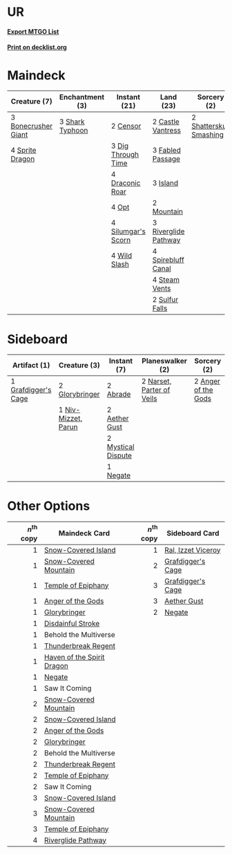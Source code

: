 # UR

#### [Export MTGO List](../collection/UR/UR.txt)
#### [Print on decklist.org](http://decklist.org/?deckmain=3%09Bonecrusher%20Giant%0A2%09Castle%20Vantress%0A2%09Censor%0A3%09Dig%20Through%20Time%0A4%09Draconic%20Roar%0A3%09Fabled%20Passage%0A4%09Goldspan%20Dragon%0A3%09Island%0A2%09Mountain%0A4%09Opt%0A3%09Riverglide%20Pathway%0A3%09Shark%20Typhoon%0A2%09Shatterskull%20Smashing%0A4%09Silumgar's%20Scorn%0A4%09Spirebluff%20Canal%0A4%09Sprite%20Dragon%0A4%09Steam%20Vents%0A2%09Sulfur%20Falls%0A4%09Wild%20Slash&deckside=2%09Abrade%0A2%09Aether%20Gust%0A2%09Anger%20of%20the%20Gods%0A2%09Glorybringer%0A1%09Grafdigger's%20Cage%0A2%09Mystical%20Dispute%0A2%09Narset,%20Parter%20of%20Veils%0A1%09Negate%0A1%09Niv-Mizzet,%20Parun)
# Maindeck

|                                         Creature (7)                                         |                                     Enchantment (3)                                      |                                        Instant (21)                                         |                                           Land (23)                                           |                                           Sorcery (2)                                            |   Unknown (4)   |
|----------------------------------------------------------------------------------------------|------------------------------------------------------------------------------------------|---------------------------------------------------------------------------------------------|-----------------------------------------------------------------------------------------------|--------------------------------------------------------------------------------------------------|-----------------|
|3 [Bonecrusher Giant](http://gatherer.wizards.com/Pages/Card/Details.aspx?multiverseid=473077)|3 [Shark Typhoon](http://gatherer.wizards.com/Pages/Card/Details.aspx?multiverseid=479587)|2 [Censor](http://gatherer.wizards.com/Pages/Card/Details.aspx?multiverseid=426748)          |2 [Castle Vantress](http://gatherer.wizards.com/Pages/Card/Details.aspx?multiverseid=473204)   |2 [Shatterskull Smashing](http://gatherer.wizards.com/Pages/Card/Details.aspx?multiverseid=491802)|4 Goldspan Dragon|
|4 [Sprite Dragon](http://gatherer.wizards.com/Pages/Card/Details.aspx?multiverseid=479731)    |                                                                                          |3 [Dig Through Time](http://gatherer.wizards.com/Pages/Card/Details.aspx?multiverseid=386518)|3 [Fabled Passage](http://gatherer.wizards.com/Pages/Card/Details.aspx?multiverseid=473206)    |                                                                                                  |                 |
|                                                                                              |                                                                                          |4 [Draconic Roar](http://gatherer.wizards.com/Pages/Card/Details.aspx?multiverseid=394539)   |3 [Island](http://gatherer.wizards.com/Pages/Card/Details.aspx?multiverseid=439857)            |                                                                                                  |                 |
|                                                                                              |                                                                                          |4 [Opt](http://gatherer.wizards.com/Pages/Card/Details.aspx?multiverseid=442948)             |2 [Mountain](http://gatherer.wizards.com/Pages/Card/Details.aspx?multiverseid=439859)          |                                                                                                  |                 |
|                                                                                              |                                                                                          |4 [Silumgar's Scorn](http://gatherer.wizards.com/Pages/Card/Details.aspx?multiverseid=394706)|3 [Riverglide Pathway](http://gatherer.wizards.com/Pages/Card/Details.aspx?multiverseid=491920)|                                                                                                  |                 |
|                                                                                              |                                                                                          |4 [Wild Slash](http://gatherer.wizards.com/Pages/Card/Details.aspx?multiverseid=391959)      |4 [Spirebluff Canal](http://gatherer.wizards.com/Pages/Card/Details.aspx?multiverseid=417822)  |                                                                                                  |                 |
|                                                                                              |                                                                                          |                                                                                             |4 [Steam Vents](http://gatherer.wizards.com/Pages/Card/Details.aspx?multiverseid=405109)       |                                                                                                  |                 |
|                                                                                              |                                                                                          |                                                                                             |2 [Sulfur Falls](http://gatherer.wizards.com/Pages/Card/Details.aspx?multiverseid=443135)      |                                                                                                  |                 |


# Sideboard

|                                         Artifact (1)                                         |                                         Creature (3)                                         |                                         Instant (7)                                         |                                          Planeswalker (2)                                          |                                         Sorcery (2)                                          |
|----------------------------------------------------------------------------------------------|----------------------------------------------------------------------------------------------|---------------------------------------------------------------------------------------------|----------------------------------------------------------------------------------------------------|----------------------------------------------------------------------------------------------|
|1 [Grafdigger's Cage](http://gatherer.wizards.com/Pages/Card/Details.aspx?multiverseid=278452)|2 [Glorybringer](http://gatherer.wizards.com/Pages/Card/Details.aspx?multiverseid=426836)     |2 [Abrade](http://gatherer.wizards.com/Pages/Card/Details.aspx?multiverseid=430772)          |2 [Narset, Parter of Veils](http://gatherer.wizards.com/Pages/Card/Details.aspx?multiverseid=460988)|2 [Anger of the Gods](http://gatherer.wizards.com/Pages/Card/Details.aspx?multiverseid=438682)|
|                                                                                              |1 [Niv-Mizzet, Parun](http://gatherer.wizards.com/Pages/Card/Details.aspx?multiverseid=452942)|2 [Aether Gust](http://gatherer.wizards.com/Pages/Card/Details.aspx?multiverseid=466796)     |                                                                                                    |                                                                                              |
|                                                                                              |                                                                                              |2 [Mystical Dispute](http://gatherer.wizards.com/Pages/Card/Details.aspx?multiverseid=473020)|                                                                                                    |                                                                                              |
|                                                                                              |                                                                                              |1 [Negate](http://gatherer.wizards.com/Pages/Card/Details.aspx?multiverseid=423707)          |                                                                                                    |                                                                                              |


# Other Options

|*n*<sup>th</sup> copy|                                            Maindeck Card                                            |*n*<sup>th</sup> copy|                                       Sideboard Card                                        |
|--------------------:|-----------------------------------------------------------------------------------------------------|--------------------:|---------------------------------------------------------------------------------------------|
|                    1|[Snow-Covered Island](http://gatherer.wizards.com/Pages/Card/Details.aspx?multiverseid=121130)       |                    1|[Ral, Izzet Viceroy](http://gatherer.wizards.com/Pages/Card/Details.aspx?multiverseid=452945)|
|                    1|[Snow-Covered Mountain](http://gatherer.wizards.com/Pages/Card/Details.aspx?multiverseid=121233)     |                    2|[Grafdigger's Cage](http://gatherer.wizards.com/Pages/Card/Details.aspx?multiverseid=278452) |
|                    1|[Temple of Epiphany](http://gatherer.wizards.com/Pages/Card/Details.aspx?multiverseid=442808)        |                    3|[Grafdigger's Cage](http://gatherer.wizards.com/Pages/Card/Details.aspx?multiverseid=278452) |
|                    1|[Anger of the Gods](http://gatherer.wizards.com/Pages/Card/Details.aspx?multiverseid=438682)         |                    3|[Aether Gust](http://gatherer.wizards.com/Pages/Card/Details.aspx?multiverseid=466796)       |
|                    1|[Glorybringer](http://gatherer.wizards.com/Pages/Card/Details.aspx?multiverseid=426836)              |                    2|[Negate](http://gatherer.wizards.com/Pages/Card/Details.aspx?multiverseid=423707)            |
|                    1|[Disdainful Stroke](http://gatherer.wizards.com/Pages/Card/Details.aspx?multiverseid=420705)         |                     |                                                                                             |
|                    1|Behold the Multiverse                                                                                |                     |                                                                                             |
|                    1|[Thunderbreak Regent](http://gatherer.wizards.com/Pages/Card/Details.aspx?multiverseid=394730)       |                     |                                                                                             |
|                    1|[Haven of the Spirit Dragon](http://gatherer.wizards.com/Pages/Card/Details.aspx?multiverseid=433187)|                     |                                                                                             |
|                    1|[Negate](http://gatherer.wizards.com/Pages/Card/Details.aspx?multiverseid=423707)                    |                     |                                                                                             |
|                    1|Saw It Coming                                                                                        |                     |                                                                                             |
|                    2|[Snow-Covered Mountain](http://gatherer.wizards.com/Pages/Card/Details.aspx?multiverseid=121233)     |                     |                                                                                             |
|                    2|[Snow-Covered Island](http://gatherer.wizards.com/Pages/Card/Details.aspx?multiverseid=121130)       |                     |                                                                                             |
|                    2|[Anger of the Gods](http://gatherer.wizards.com/Pages/Card/Details.aspx?multiverseid=438682)         |                     |                                                                                             |
|                    2|[Glorybringer](http://gatherer.wizards.com/Pages/Card/Details.aspx?multiverseid=426836)              |                     |                                                                                             |
|                    2|Behold the Multiverse                                                                                |                     |                                                                                             |
|                    2|[Thunderbreak Regent](http://gatherer.wizards.com/Pages/Card/Details.aspx?multiverseid=394730)       |                     |                                                                                             |
|                    2|[Temple of Epiphany](http://gatherer.wizards.com/Pages/Card/Details.aspx?multiverseid=442808)        |                     |                                                                                             |
|                    2|Saw It Coming                                                                                        |                     |                                                                                             |
|                    3|[Snow-Covered Island](http://gatherer.wizards.com/Pages/Card/Details.aspx?multiverseid=121130)       |                     |                                                                                             |
|                    3|[Snow-Covered Mountain](http://gatherer.wizards.com/Pages/Card/Details.aspx?multiverseid=121233)     |                     |                                                                                             |
|                    3|[Temple of Epiphany](http://gatherer.wizards.com/Pages/Card/Details.aspx?multiverseid=442808)        |                     |                                                                                             |
|                    4|[Riverglide Pathway](http://gatherer.wizards.com/Pages/Card/Details.aspx?multiverseid=491920)        |                     |                                                                                             |

